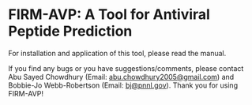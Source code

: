 # FIRM-AVP: A Tool for Antiviral Peptide Prediction
 

For installation and application of this tool, please read the manual. 

If you find any bugs or you have suggestions/comments, please contact Abu Sayed Chowdhury (Email: abu.chowdhury2005@gmail.com) and Bobbie-Jo Webb-Robertson (Email: bj@pnnl.gov). Thank you for using FIRM-AVP!


